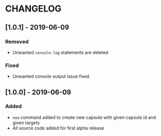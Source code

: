 # CHANGELOG

## [1.0.1] - 2019-06-09

### Removed

- Unwanted `console.log` statements are deleted

### Fixed

- Unwanted console output issue fixed

## [1.0.0] - 2019-06-09

### Added

- `new` command added to create new capsule with given capsule id and given targets
- All source code added for first alpha release
